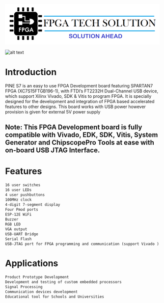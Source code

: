 
![alt text](https://github.com/fpgatechsolution/PINE-S7/blob/main/img/logo.png)

![alt text](https://fpgatechsolution.com/wp-content/uploads/2020/11/IMG_5-300x202.jpg)




# Introduction

PINE S7 is an easy to use FPGA Development board featuring SPARTAN7 FPGA (XC7S15FTGB196-1), with FTDI’s FT2232H Dual-Channel USB device, which support Xilinx Vivado, SDK & Vitis to program FPGA. It is specially designed for the development and integration of FPGA based accelerated features to other designs. This board works with USB power however provision is given for external 5V power supply

## Note: This FPGA Development board is fully compatible with Vivado, EDK, SDK, Vitis, System Generator and ChipscopePro Tools at ease with on-board USB JTAG Interface.

# Features
	16 user switches
	16 user LEDs
	4 user pushbuttons
	100MHz clock
	4-digit 7-segment display
	Four Pmod ports
	ESP-12E WiFi
	Buzzer
	RGB LED
	VGA output
	USB-UART Bridge
	Serial Flash
	USB-JTAG port for FPGA programming and communication (support Vivado )

# Applications

	Product Prototype Development
	Development and testing of custom embedded processors
	Signal Processing
	Communication devices development
	Educational tool for Schools and Universities
